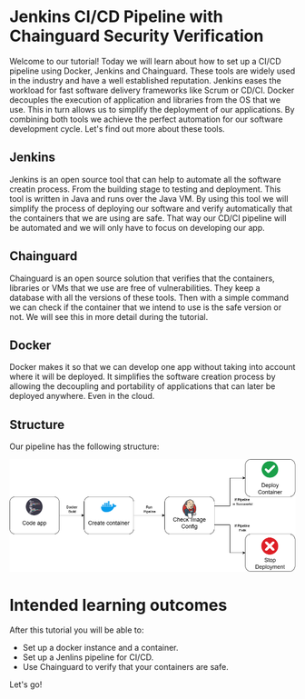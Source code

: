 # Jenkins CI/CD Pipeline with Chainguard Security Verification

Welcome to our tutorial!
Today we will learn about how to set up a CI/CD pipeline using Docker, Jenkins and Chainguard.
These tools are widely used in the industry and have a well established reputation. Jenkins eases the workload for fast software delivery frameworks like Scrum or CD/CI.
Docker decouples the execution of application and libraries from the OS that we use. This in turn allows us to simplify the deployment of our applications.
By combining both tools we achieve the perfect automation for our software development cycle.
Let's find out more about these tools.

## Jenkins
Jenkins is an open source tool that can help to automate all the software creatin process. From the building stage to testing and deployment. This tool is written in Java and runs over the Java VM.
By using this tool we will simplify the process of deploying our software and verify automatically that the containers that we are using are safe.
That way our CD/CI pipeline will be automated and we will only have to focus on developing our app.

## Chainguard
Chainguard is an open source solution that verifies that the containers, libraries or VMs that we use are free of vulnerabilities.
They keep a database with all the versions of these tools. Then with a simple command we can check if the container that we intend to use is the safe version or not. We will see this in more detail during the tutorial.

## Docker
Docker makes it so that we can develop one app without taking into account where it will be deployed. It simplifies the software creation process by allowing the decoupling and portability of applications that can later be deployed anywhere. Even in the cloud.


## Structure
Our pipeline has the following structure:

<img src="./intro_pipeline.png">


# Intended learning outcomes
After this tutorial you will be able to:
- Set up a docker instance and a container.
- Set up a Jenlins pipeline for CI/CD.
- Use Chainguard to verify that your containers are safe.

Let's go!
